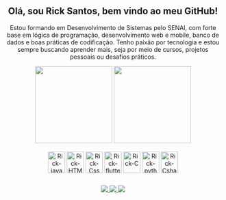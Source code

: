 <div align="center">
  
##  Olá, sou Rick Santos, bem vindo ao meu GitHub!
</div>
<p align="center">
  Estou formando em Desenvolvimento de Sistemas pelo SENAI, com forte base em lógica de programação, desenvolvimento web e mobile,
  banco de dados e boas práticas de codificação. Tenho paixão por tecnologia e estou sempre buscando aprender mais, seja por meio de cursos,
  projetos pessoais ou desafios práticos.
</p>

<div align="center" >
  
<img height="180em" src="https://github-readme-stats.vercel.app/api?username=RkSantts&show_icons=true&theme=transparent"/>
<img height="180em" src="https://github-readme-stats.vercel.app/api/top-langs/?username=RKSantts&layout=compact&theme=transparent"/>
</div>

<div style="display: incline-block" align="center"><br>
<img height="50" align="center" alt="Rick-java" heigth="30" width="40" src="https://cdn.jsdelivr.net/gh/devicons/devicon@latest/icons/java/java-original-wordmark.svg" />
<img  height="50"align="center" alt="Rick-HTML" heigth="30" width="40" src="https://cdn.jsdelivr.net/gh/devicons/devicon@latest/icons/html5/html5-original.svg" />
<img height="50"align="center" alt="Rick-Css" heigth="30" width="40" src="https://cdn.jsdelivr.net/gh/devicons/devicon@latest/icons/css3/css3-original.svg" />
<img height="50" align="center" alt="Rick-flutter" heigth="30" width="40" src="https://cdn.jsdelivr.net/gh/devicons/devicon@latest/icons/flutter/flutter-original.svg" />
<img height="50" align="center" alt="Rick-C" heigth="30" width="40" src="https://cdn.jsdelivr.net/gh/devicons/devicon@latest/icons/c/c-original.svg" />
<img height="50" align="center" alt="Rick-python" heigth="30" width="40" src="https://cdn.jsdelivr.net/gh/devicons/devicon@latest/icons/python/python-original.svg" />
<img height="50" align="center" alt="Rick-Csharp" heigth="30" width="40" src="https://cdn.jsdelivr.net/gh/devicons/devicon@latest/icons/csharp/csharp-original.svg" />
</div>


##

<div align="center">
  <a href="https://www.instagram.com/riickssantos/" target="_blank">
    <img src="https://img.shields.io/badge/Instagram-E4405F?style=for-the-badge&logo=instagram&logoColor=white">
  </a>

  <a href="https://www.linkedin.com/in/rick-santos-?utm_source=share&utm_campaign=share_via&utm_content=profile&utm_medium=ios_app" target="_blank">
    <img src="https://img.shields.io/badge/LinkedIn-0077B5?style=for-the-badge&logo=linkedin&logoColor=white">
  </a>

  <a href="mailto:rs6545570@gmail.com?subject=Contato%20via%20GitHub&body=Ol%C3%A1%20Rick,%20vi%20seu%20perfil%20no%20GitHub%20e%20gostaria%20de%20entrar%20em%20contato." >
    <img src="https://img.shields.io/badge/Gmail-D14836?style=for-the-badge&logo=gmail&logoColor=white">
  </a>
</div>

<!--
- 🔭 I’m currently working on ...
- 🌱 I’m currently learning ...
- 👯 I’m looking to collaborate on ...
- 🤔 I’m looking for help with ...
- 💬 Ask me about ...
- 📫 How to reach me: ...
- 😄 Pronouns: ...
- ⚡ Fun fact: ...
-->
